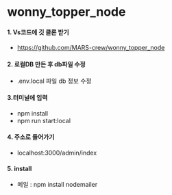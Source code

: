 # wonny_topper_node

#### 1. Vs코드에 깃 클론 받기
  + https://github.com/MARS-crew/wonny_topper_node

#### 2. 로컬DB 만든 후 db파일 수정
  + .env.local 파일 db 정보 수정

#### 3.터미널에 입력
  + npm install
  + npm run start:local

#### 4. 주소로 들어가기
  + localhost:3000/admin/index

#### 5. install
+ 메일 : npm install nodemailer
